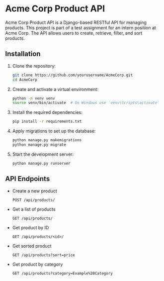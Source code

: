 # Acme Corp Product API

Acme Corp Product API is a Django-based RESTful API for managing products. This project is part of a test assignment for an intern position at Acme Corp. The API allows users to create, retrieve, filter, and sort products.

## Installation

1. Clone the repository:

   ```bash
   git clone https://github.com/yourusername/AcmeCorp.git
   cd AcmeCorp
   ```
2. Create and activate a virtual environment:
   ```bash
   python -m venv venv
   source venv/bin/activate  # On Windows use `venv\Scripts\activate`
   ```
3. Install the required dependencies:
   ```bash
   pip install -r requirements.txt
   ```
4. Apply migrations to set up the database:
   ```bash
   python manage.py makemigrations
   python manage.py migrate
   ```
5. Start the development server:
   ```bash
   python manage.py runserver
   ```
## API Endpoints

- Create a new product
  
  `POST /api/products/`
  
- Get a list of products
  
  `GET /api/products/`
  
- Get product by ID
  
  `GET /api/products/<id>/`
  
- Get sorted product
  
  `GET /api/products?sort=price`
  
- Get product by category
  
  `GET /api/products?category=Example%20Category`

  
